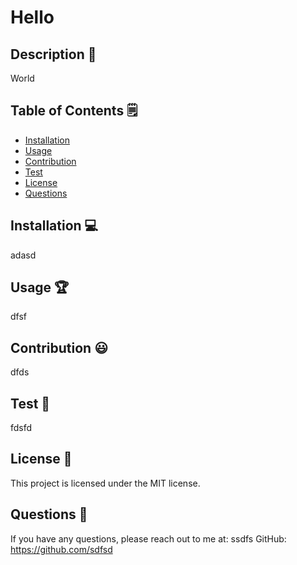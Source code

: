 # Hello 

  ## Description 📝
  World

  ## Table of Contents 🗒
  - [Installation](#installation-💻)
  - [Usage](#usage-🏆)
  - [Contribution](#contribution-😃)
  - [Test](#test-🧪)
  - [License](#license-📜)
  - [Questions](#questions-🙋)

  ## Installation 💻

  adasd
  ## Usage 🏆
  dfsf

  ## Contribution 😃
  dfds

  ## Test 🧪
  fdsfd

  ## License 📜
  This project is licensed under the MIT license.

  ## Questions 🙋
  If you have any questions, please reach out to me at: ssdfs
  GitHub: https://github.com/sdfsd
